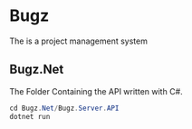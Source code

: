 # Bugz

The is a project management system

## Bugz.Net

The Folder Containing the API written with C#.

```c#
cd Bugz.Net/Bugz.Server.API
dotnet run
```

